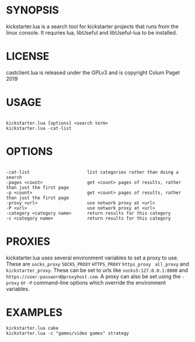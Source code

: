 SYNOPSIS
========

kickstarter.lua is a search tool for kickstarter projects that runs from the linux console. It requries lua, libUseful and libUseful-lua to be installed.



LICENSE 
======= 
 
castclient.lua is released under the GPLv3 and is copyright Colum Paget 2019



USAGE
=====

```

kickstarter.lua [options] <search term>
kickstarter.lua -cat-list

```


OPTIONS
=======

```

-cat-list                      list categories rather than doing a search
-pages <count>                 get <count> pages of results, rather than just the first page
-p <count>                     get <count> pages of results, rather than just the first page
-proxy <url>                   use network proxy at <url>
-P <url>                       use network proxy at <url>
-category <category name>      return results for this category
-c <category name>             return results for this category

```




PROXIES
=======

kickstarter.lua uses several environment variables to set a proxy to use. These are `socks_proxy` `SOCKS_PROXY` `HTTPS_PROXY` `https_proxy ` `all_proxy` and `kickstarter_proxy`. These can be set to urls like `socks5:127.0.0.1:8080` and `https://user:password@proxyhost.com`. A proxy can also be set using the `-proxy` or `-P` command-line options which override the environment variables.



EXAMPLES
========

```
kickstarter.lua cake
kickstarter.lua -c "games/video games" strategy
```
